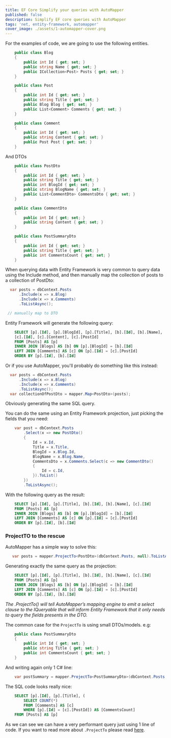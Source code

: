 ```yaml
---
title: EF Core Simplify your queries with AutoMapper
published: false
description: Simplify EF core queries with AutoMapper
tags: 'net, entity-framework, automapper'
cover_image: ./assets/1-automapper-cover.png
---
```


For the examples of code, we are going to use the following entities.

```c#
    public class Blog
    {
        public int Id { get; set; }
        public string Name { get; set; }
        public ICollection<Post> Posts { get; set; }
    }

    public class Post
    {
        public int Id { get; set; }
        public string Title { get; set; }
        public Blog Blog { get; set; }
        public List<Comment> Comments { get; set; }
    }

    public class Comment
    {
        public int Id { get; set; }
        public string Content { get; set; }
        public Post Post { get; set; }
    }
```

And DTOs

```c#
    public class PostDto
    {
        public int Id { get; set; }
        public string Title { get; set; }
        public int BlogId { get; set; }
        public string BlogName { get; set; }
        public List<CommentDto> CommentsDto { get; set; }
    }

    public class CommentDto
    {
        public int Id { get; set; }
        public string Content { get; set; }
    }

    public class PostSummaryDto
    {
        public int Id { get; set; }
        public string Title { get; set; }
        public int CommentsCount { get; set; }
    }
```

When querying data with Entity Framework is very common to query data using the Include method, and then manually map the collection of posts to a collection of PostDto:

```c#
  var posts = dbContext.Posts
      .Include(x => x.Blog)
      .Include(x => x.Comments)
      .ToListAsync();

 // manually map to DTO     
```

Entity Framework will generate the following query:

```SQL
    SELECT [p].[Id], [p].[BlogId], [p].[Title], [b].[Id], [b].[Name], 
    [c].[Id], [c].[Content], [c].[PostId]
    FROM [Posts] AS [p]
    INNER JOIN [Blogs] AS [b] ON [p].[BlogId] = [b].[Id]
    LEFT JOIN [Comments] AS [c] ON [p].[Id] = [c].[PostId]
    ORDER BY [p].[Id], [b].[Id]
```

Or if you use AutoMapper, you'll probably do something like this instead:

```c#
  var posts = dbContext.Posts
      .Include(x => x.Blog)
      .Include(x => x.Comments)
      .ToListAsync();
  var collectionOfPostDto = mapper.Map<PostDto>(posts);
```

Obviously generating the same SQL query.

You can do the same using an Entity Framework projection, just picking the fields that you need:

```c#
    var post = dbContext.Posts
        .Select(x => new PostDto()
        {
            Id = x.Id,
            Title = x.Title,
            BlogId = x.Blog.Id,
            BlogName = x.Blog.Name,
            CommentsDto = x.Comments.Select(c => new CommentDto()
            {
                Id = c.Id,
            }).ToList()
        })
        .ToListAsync();
```

With the following query as the result:

```SQL
    SELECT [p].[Id], [p].[Title], [b].[Id], [b].[Name], [c].[Id]
    FROM [Posts] AS [p]
    INNER JOIN [Blogs] AS [b] ON [p].[BlogId] = [b].[Id]
    LEFT JOIN [Comments] AS [c] ON [p].[Id] = [c].[PostId]
    ORDER BY [p].[Id], [b].[Id]
```

### ProjectTO to the rescue

AutoMapper has a simple way to solve this:

```c#
   var posts = mapper.ProjectTo<PostDto>(dbContext.Posts, null).ToListAsync();
```

Generating exactly the same query as the projection:

```SQL
    SELECT [p].[Id], [p].[Title], [b].[Id], [b].[Name], [c].[Id]
    FROM [Posts] AS [p]
    INNER JOIN [Blogs] AS [b] ON [p].[BlogId] = [b].[Id]
    LEFT JOIN [Comments] AS [c] ON [p].[Id] = [c].[PostId]
    ORDER BY [p].[Id], [b].[Id]
```

_The .ProjectTo<PostDto>() will tell AutoMapper’s mapping engine to emit a select clause to the IQueryable that will inform Entity Framework that it only needs to query the fields presents in the DTO._

The common case for the `ProjectTo` is using small DTOs/models. e.g:

```c#
    public class PostSummaryDto
    {
        public int Id { get; set; }
        public string Title { get; set; }
        public int CommentsCount { get; set; }
    }
```

And writing again only 1 C# line:

```c#
    var postSummary = mapper.ProjectTo<PostSummaryDto>(dbContext.Posts, null).ToListAsync();
```

The SQL code looks really nice:

```SQL
    SELECT [p].[Id], [p].[Title], (
        SELECT COUNT(*)
        FROM [Comments] AS [c]
        WHERE [p].[Id] = [c].[PostId]) AS [CommentsCount]
    FROM [Posts] AS [p]
```

As we can see we can have a very performant query just using 1 line of code. If you want to read more about  `.ProjectTo` please read [here](https://docs.automapper.org/en/stable/Queryable-Extensions.html).
